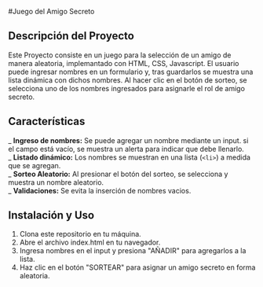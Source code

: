 #Juego del Amigo Secreto
## Descripción del Proyecto 
Este Proyecto consiste en un juego para la selección de un amigo de manera aleatoria, implemantado con HTML, CSS, Javascript. El usuario puede ingresar nombres en un formulario y, tras guardarlos se muestra una lista dinámica con dichos nombres. Al hacer clic en el botón de sorteo, se selecciona uno de los nombres ingresados para asignarle el rol de amigo secreto.

## Características
_ **Ingreso de nombres:** Se puede agregar un nombre mediante un input. si el campo está vacío, se muestra un alerta para indicar que debe llenarlo.<br>
_ **Listado dinámico:** Los nombres se muestran en una lista (`<li>`) a medida que se agregan.<br>
_ **Sorteo Aleatorio:** Al presionar el botón del sorteo, se selecciona y muestra un nombre aleatorio.<br>
_ **Validaciones:** Se evita la inserción de nombres vacios.

## Instalación y Uso
1. Clona este repositorio en tu máquina.
2. Abre el archivo index.html en tu navegador.
3. Ingresa nombres en el input y presiona "AÑADIR" para agregarlos a la lista.
4. Haz clic en el botón "SORTEAR" para asignar un amigo secreto en forma aleatoria.
